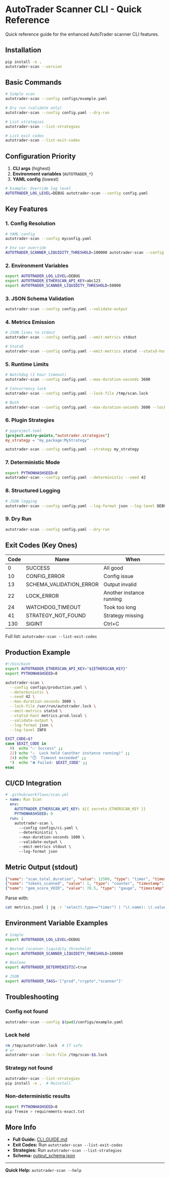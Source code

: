 # AutoTrader Scanner CLI - Quick Reference

Quick reference guide for the enhanced AutoTrader scanner CLI features.

## Installation

```bash
pip install -e .
autotrader-scan --version
```

## Basic Commands

```bash
# Simple scan
autotrader-scan --config configs/example.yaml

# Dry run (validate only)
autotrader-scan --config config.yaml --dry-run

# List strategies
autotrader-scan --list-strategies

# List exit codes
autotrader-scan --list-exit-codes
```

## Configuration Priority

1. **CLI args** (highest)
2. **Environment variables** (`AUTOTRADER_*`)
3. **YAML config** (lowest)

```bash
# Example: Override log level
AUTOTRADER_LOG_LEVEL=DEBUG autotrader-scan --config config.yaml
```

## Key Features

### 1. Config Resolution

```bash
# YAML config
autotrader-scan --config myconfig.yaml

# Env var override
AUTOTRADER_SCANNER_LIQUIDITY_THRESHOLD=100000 autotrader-scan --config config.yaml
```

### 2. Environment Variables

```bash
export AUTOTRADER_LOG_LEVEL=DEBUG
export AUTOTRADER_ETHERSCAN_API_KEY=abc123
export AUTOTRADER_SCANNER_LIQUIDITY_THRESHOLD=50000
```

### 3. JSON Schema Validation

```bash
autotrader-scan --config config.yaml --validate-output
```

### 4. Metrics Emission

```bash
# JSON lines to stdout
autotrader-scan --config config.yaml --emit-metrics stdout

# StatsD
autotrader-scan --config config.yaml --emit-metrics statsd --statsd-host metrics.local
```

### 5. Runtime Limits

```bash
# Watchdog (1 hour timeout)
autotrader-scan --config config.yaml --max-duration-seconds 3600

# Concurrency lock
autotrader-scan --config config.yaml --lock-file /tmp/scan.lock

# Both
autotrader-scan --config config.yaml --max-duration-seconds 3600 --lock-file /tmp/scan.lock
```

### 6. Plugin Strategies

```toml
# pyproject.toml
[project.entry-points."autotrader.strategies"]
my_strategy = "my_package:MyStrategy"
```

```bash
autotrader-scan --config config.yaml --strategy my_strategy
```

### 7. Deterministic Mode

```bash
export PYTHONHASHSEED=0
autotrader-scan --config config.yaml --deterministic --seed 42
```

### 8. Structured Logging

```bash
# JSON logging
autotrader-scan --config config.yaml --log-format json --log-level DEBUG
```

### 9. Dry Run

```bash
autotrader-scan --config config.yaml --dry-run
```

## Exit Codes (Key Ones)

| Code | Name | When |
|------|------|------|
| 0 | SUCCESS | All good |
| 10 | CONFIG_ERROR | Config issue |
| 13 | SCHEMA_VALIDATION_ERROR | Output invalid |
| 22 | LOCK_ERROR | Another instance running |
| 24 | WATCHDOG_TIMEOUT | Took too long |
| 41 | STRATEGY_NOT_FOUND | Strategy missing |
| 130 | SIGINT | Ctrl+C |

Full list: `autotrader-scan --list-exit-codes`

## Production Example

```bash
#!/bin/bash
export AUTOTRADER_ETHERSCAN_API_KEY="${ETHERSCAN_KEY}"
export PYTHONHASHSEED=0

autotrader-scan \
  --config configs/production.yaml \
  --deterministic \
  --seed 42 \
  --max-duration-seconds 3600 \
  --lock-file /var/run/autotrader.lock \
  --emit-metrics statsd \
  --statsd-host metrics.prod.local \
  --validate-output \
  --log-format json \
  --log-level INFO

EXIT_CODE=$?
case $EXIT_CODE in
  0)  echo "✅ Success" ;;
  22) echo "⚠️  Lock held (another instance running)" ;;
  24) echo "⏱️  Timeout exceeded" ;;
  *)  echo "❌ Failed: $EXIT_CODE" ;;
esac
```

## CI/CD Integration

```yaml
# .github/workflows/scan.yml
- name: Run Scan
  env:
    AUTOTRADER_ETHERSCAN_API_KEY: ${{ secrets.ETHERSCAN_KEY }}
    PYTHONHASHSEED: 0
  run: |
    autotrader-scan \
      --config configs/ci.yaml \
      --deterministic \
      --max-duration-seconds 1800 \
      --validate-output \
      --emit-metrics stdout \
      --log-format json
```

## Metric Output (stdout)

```json
{"name": "scan_total_duration", "value": 12500, "type": "timer", "timestamp": 1696723200.0, "unit": "ms"}
{"name": "tokens_scanned", "value": 1, "type": "counter", "timestamp": 1696723205.0}
{"name": "gem_score_VOID", "value": 78.5, "type": "gauge", "timestamp": 1696723210.0}
```

Parse with:
```bash
cat metrics.jsonl | jq -r 'select(.type=="timer") | "\(.name): \(.value)ms"'
```

## Environment Variable Examples

```bash
# Simple
export AUTOTRADER_LOG_LEVEL=DEBUG

# Nested (scanner.liquidity_threshold)
export AUTOTRADER_SCANNER_LIQUIDITY_THRESHOLD=100000

# Boolean
export AUTOTRADER_DETERMINISTIC=true

# JSON
export AUTOTRADER_TAGS='["prod","crypto","scanner"]'
```

## Troubleshooting

### Config not found
```bash
autotrader-scan --config $(pwd)/configs/example.yaml
```

### Lock held
```bash
rm /tmp/autotrader.lock  # If safe
# or
autotrader-scan --lock-file /tmp/scan-$$.lock
```

### Strategy not found
```bash
autotrader-scan --list-strategies
pip install -e .  # Reinstall
```

### Non-deterministic results
```bash
export PYTHONHASHSEED=0
pip freeze > requirements-exact.txt
```

## More Info

- **Full Guide:** [CLI_GUIDE.md](./CLI_GUIDE.md)
- **Exit Codes:** Run `autotrader-scan --list-exit-codes`
- **Strategies:** Run `autotrader-scan --list-strategies`
- **Schema:** [output_schema.json](https://github.com/CrisisCore-Systems/Autotrader/blob/main/configs/output_schema.json)

---

**Quick Help:** `autotrader-scan --help`
